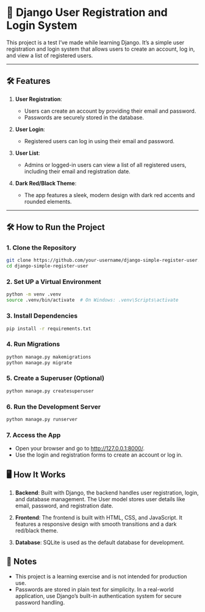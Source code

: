 # 🚀 Django User Registration and Login System

This project is a test I’ve made while learning Django. It’s a simple user registration and login system that allows users to create an account, log in, and view a list of registered users.

---

## 🛠️ Features

1. **User Registration**:
   - Users can create an account by providing their email and password.
   - Passwords are securely stored in the database.

2. **User Login**:
   - Registered users can log in using their email and password.

3. **User List**:
   - Admins or logged-in users can view a list of all registered users, including their email and registration date.

4. **Dark Red/Black Theme**:
   - The app features a sleek, modern design with dark red accents and rounded elements.

---

## 🛠️ How to Run the Project

### 1. **Clone the Repository**
```bash
git clone https://github.com/your-username/django-simple-register-user.git
cd django-simple-register-user
```

### 2. Set UP a Virtual Environment
```bash
python -m venv .venv
source .venv/bin/activate  # On Windows: .venv\Scripts\activate
```

### 3. Install Dependencies
```bash
pip install -r requirements.txt
```

### 4. Run Migrations
```bash
python manage.py makemigrations
python manage.py migrate
```

### 5. Create a Superuser (Optional)
```bash
python manage.py createsuperuser
```

### 6. Run the Development Server
```bash
python manage.py runserver
```

### 7. Access the App
- Open your browser and go to http://127.0.0.1:8000/. 
- Use the login and registration forms to create an account or log in.

## 🖥️ How It Works
1. **Backend**:
Built with Django, the backend handles user registration, login, and database management.
The User model stores user details like email, password, and registration date.

2. **Frontend**:
The frontend is built with HTML, CSS, and JavaScript.
It features a responsive design with smooth transitions and a dark red/black theme.

3. **Database**:
SQLite is used as the default database for development.

## 📝 Notes
- This project is a learning exercise and is not intended for production use.
- Passwords are stored in plain text for simplicity. In a real-world application, use Django’s built-in authentication system for secure password handling.